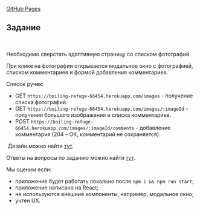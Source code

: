 [GitHub Pages](https://benniks1.github.io/img_api_test/)

## Задание
​

Необходимо сверстать адаптивную страницу со списком фотографий.
​

При клике на фотографии открывается модальное окно с фотографией, списком комментариев и формой добавления комментариев.
​

Список ручек:
* GET `https://boiling-refuge-66454.herokuapp.com/images` - получение списка фотографий.
* GET `https://boiling-refuge-66454.herokuapp.com/images/:imageId` - получения большого изображения и списка комментариев.
* POST `https://boiling-refuge-66454.herokuapp.com/images/:imageId/comments` - добавление комментария (204 – OK, комментарий не сохраняется).

​
Дизайн можно найти [тут](https://www.figma.com/file/3VP0QDK3kjdfbkj8TRrtsx/Test-task?node-id=0%3A1).
​

Ответы на вопросы по заданию можно найти [тут](mailto:varkadov@avito.ru).
​

Мы оценим если:
- приложение будет работать локально после `npm i && npm run start`;
- приложение написано на React;
- не используются внешние компоненты, например, модальное окно;
- учтен UX.
